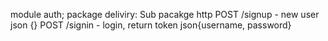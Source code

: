 module auth;
package deliviry: 
Sub pacakge http
POST /signup - new user json {}
POST /signin - login, return token json{username, password}